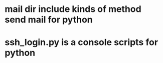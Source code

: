 # mail dir include kinds of method send mail for python
# ssh_login.py is a console scripts for python
